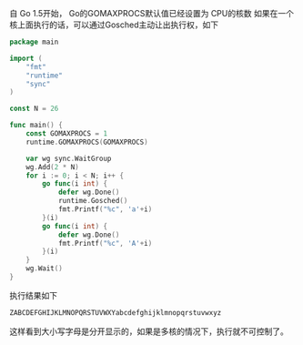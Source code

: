 
自 Go 1.5开始， Go的GOMAXPROCS默认值已经设置为 CPU的核数
如果在一个核上面执行的话，可以通过Gosched主动让出执行权，如下
```go
package main

import (
	"fmt"
	"runtime"
	"sync"
)

const N = 26

func main() {
	const GOMAXPROCS = 1
	runtime.GOMAXPROCS(GOMAXPROCS)

	var wg sync.WaitGroup
	wg.Add(2 * N)
	for i := 0; i < N; i++ {
		go func(i int) {
			defer wg.Done()
			runtime.Gosched()
			fmt.Printf("%c", 'a'+i)
		}(i)
		go func(i int) {
			defer wg.Done()
			fmt.Printf("%c", 'A'+i)
		}(i)
	}
	wg.Wait()
}
```
执行结果如下
```go
ZABCDEFGHIJKLMNOPQRSTUVWXYabcdefghijklmnopqrstuvwxyz
```
这样看到大小写字母是分开显示的，如果是多核的情况下，执行就不可控制了。